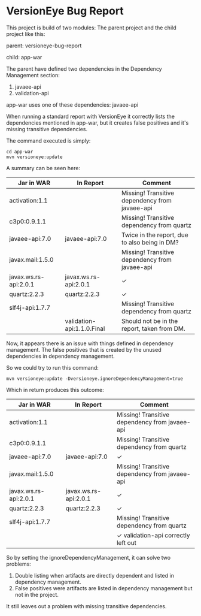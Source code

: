 # VersionEye Bug Report

This project is build of two modules: The parent project and the child project like this:

parent: versioneye-bug-report

child: app-war

The parent have defined two dependencies in the Dependency Management section:

1. javaee-api
1. validation-api

app-war uses one of these dependencies: javaee-api

When running a standard report with VersionEye it correctly lists the dependencies mentioned in app-war,
but it creates false positives and it's missing transitive dependencies.

The command executed is simply:

    cd app-war
    mvn versioneye:update

A summary can be seen here:

Jar in WAR            | In Report                  | Comment
----------------------|----------------------------|-----------------------------------------------|
activation:1.1        |                            | Missing! Transitive dependency from javaee-api
c3p0:0.9.1.1          |                            | Missing! Transitive dependency from quartz
javaee-api:7.0        | javaee-api:7.0             | Twice in the report, due to also being in DM?
javax.mail:1.5.0      |                            | Missing! Transitive dependency from javaee-api
javax.ws.rs-api:2.0.1 | javax.ws.rs-api:2.0.1      | ✓
quartz:2.2.3          | quartz:2.2.3               | ✓
slf4j-api:1.7.7       |                            | Missing! Transitive dependency from quartz
                      | validation-api:1.1.0.Final | Should not be in the report, taken from DM.

Now, it appears there is an issue with things defined in dependency management.
The false positives that is created by the unused dependencies in dependency management.

So we could try to run this command:

    mvn versioneye:update -Dversioneye.ignoreDependencyManagement=true

Which in return produces this outcome:


Jar in WAR            | In Report                  | Comment
----------------------|----------------------------|-----------------------------------------------|
activation:1.1        |                            | Missing! Transitive dependency from javaee-api
c3p0:0.9.1.1          |                            | Missing! Transitive dependency from quartz
javaee-api:7.0        | javaee-api:7.0             | ✓
javax.mail:1.5.0      |                            | Missing! Transitive dependency from javaee-api
javax.ws.rs-api:2.0.1 | javax.ws.rs-api:2.0.1      | ✓
quartz:2.2.3          | quartz:2.2.3               | ✓
slf4j-api:1.7.7       |                            | Missing! Transitive dependency from quartz
                      |                            | ✓ validation-api correctly left out

So by setting the ignoreDependencyManagement, it can solve two problems:

1. Double listing when artifacts are directly dependent and listed in dependency management.
1. False positives were artifacts are listed in dependency management but not in the project.

It still leaves out a problem with missing transitive dependencies.